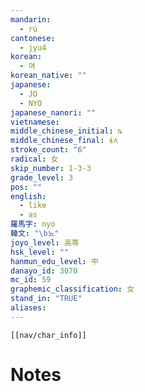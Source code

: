```yaml
---
mandarin:
  - rú
cantonese:
  - jyu4
korean:
  - 여
korean_native: ""
japanese:
  - JO
  - NYO
japanese_nanori: ""
vietnamese:
middle_chinese_initial: ȵ
middle_chinese_final: ɨʌ
stroke_count: "6"
radical: 女
skip_number: 1-3-3
grade_level: 3
pos: ""
english:
  - like
  - as
羅馬字: nyo
韓文: "\b뇨"
joyo_level: 高等
hsk_level: ""
hanmun_edu_level: 中
danayo_id: 3070
mc_id: 59
graphemic_classification: 女
stand_in: "TRUE"
aliases:
---
```

```meta-bind-embed
[[nav/char_info]]
```

# Notes
